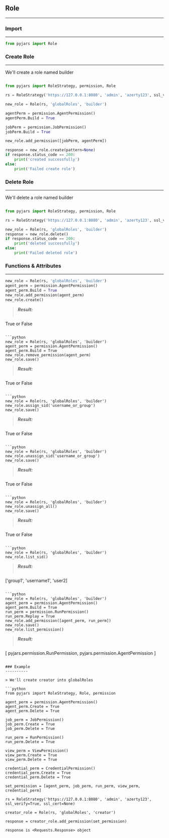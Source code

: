 ## Role
----------


### Import
----------


```python
from pyjars import Role
```


### Create Role
----------

We'll create a role named builder

```python

from pyjars import RoleStrategy, permission, Role

rs = RoleStrategy('https://127.0.0.1:8080', 'admin', 'azerty123', ssl_verify=True, ssl_cert=None)

new_role = Role(rs, 'globalRoles', 'builder')

agentPerm = permission.AgentPermission()
agentPerm.Build = True

jobPerm = permission.JobPermission()
jobPerm.Build = True

new_role.add_permission([jobPerm, agentPerm])

response = new_role.create(pattern=None)
if response.status_code == 200:
    print('created successfully')
else:
    print('Failed create role')

```


### Delete Role
----------

We'll delete a role named builder

```python

from pyjars import RoleStrategy, permission, Role

rs = RoleStrategy('https://127.0.0.1:8080', 'admin', 'azerty123', ssl_verify=True, ssl_cert=None)

new_role = Role(rs, 'globalRoles', 'builder')
response = new_role.delete()
if response.status_code == 200:
    print('deleted successfully')
else:
    print('Failed deleted role')

```

### Functions & Attributes
----------

```python
new_role = Role(rs, 'globalRoles', 'builder')
agent_perm = permission.AgentPermission()
agent_perm.Build = True
new_role.add_permission(agent_perm)
new_role.create()
```
> ***Result:*** 
> ```python
True or False
```

```python
new_role = Role(rs, 'globalRoles', 'builder')
agent_perm = permission.AgentPermission()
agent_perm.Build = True
new_role.remove_permission(agent_perm)
new_role.save()
```
> ***Result:*** 
> ```python
True or False
```

```python
new_role = Role(rs, 'globalRoles', 'builder')
new_role.assign_sid('username_or_group')
new_role.save()
```
> ***Result:*** 
> ```python
True or False
```

```python
new_role = Role(rs, 'globalRoles', 'builder')
new_role.unassign_sid('username_or_group')
new_role.save()
```
> ***Result:*** 
> ```python
True or False
```

```python
new_role = Role(rs, 'globalRoles', 'builder')
new_role.unassign_all()
new_role.save()
```
> ***Result:*** 
> ```python
True or False
```

```python
new_role = Role(rs, 'globalRoles', 'builder')
new_role.list_sid()
```
> ***Result:*** 
> ```python
['group1', 'username1', 'user2]
```

```python
new_role = Role(rs, 'globalRoles', 'builder')
agent_perm = permission.AgentPermission()
agent_perm.Build = True
run_perm = permission.RunPermission()
run_perm.Replay = True
new_role.add_permission([agent_perm, run_perm])
new_role.save()
new_role.list_permission()
```
> ***Result:*** 
> ```python
[
    pyjars.permission.RunPermission, pyjars.permission.AgentPermission
]
```

### Example
----------

> We'll create creator into globalRoles 

```python
from pyjars import RoleStrategy, Role, permission

agent_perm = permission.AgentPermission()
agent_perm.Create = True
agent_perm.Delete = True

job_perm = JobPermission()
job_perm.Create = True
job_perm.Delete = True

run_perm = RunPermission()
run_perm.Delete = True

view_perm = ViewPermission()
view_perm.Create = True
view_perm.Delete = True

credential_perm = CredentialPermission()
credential_perm.Create = True
credential_perm.Delete = True

set_permission = [agent_perm, job_perm, run_perm, view_perm, credential_perm]

rs = RoleStrategy('https://127.0.0.1:8080', 'admin', 'azerty123', ssl_verify=True, ssl_cert=None)

creator_role = Role(rs, 'globalRoles', 'creator')

response = creator_role.add_permission(set_permission)

```
``response is <Requests.Response> object``

